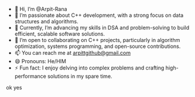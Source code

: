 - 👋 Hi, I’m @Arpit-Rana
- 👀 I’m passionate about C++ development, with a strong focus on data structures and algorithms.
- 🌱 Currently, I’m advancing my skills in DSA and problem-solving to build efficient, scalable software solutions.
- 💼 I’m open to collaborating on C++ projects, particularly in algorithm optimization, systems programming, and open-source contributions.
- 📫 You can reach me at arpittgithub@gmail.com 
- 😄 Pronouns: He/HIM 
- ⚡ Fun fact: I enjoy delving into complex problems and crafting high-performance solutions in my spare time.

<!---
Arpit-Rana/Arpit-Rana is a ✨ special ✨ repository because its `README.md` (this file) appears on your GitHub profile.
You can click the Preview link to take a look at your changes.
--->
ok yes

